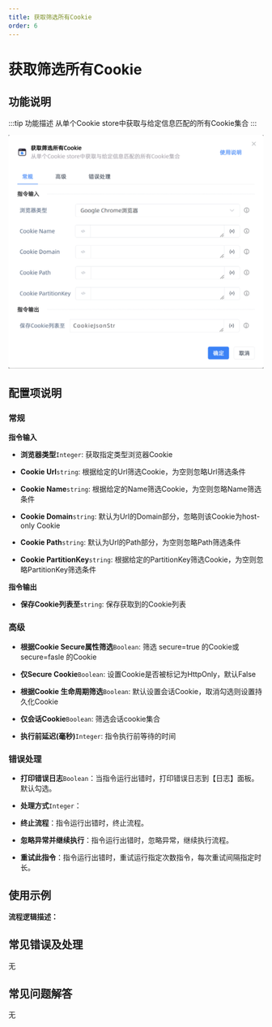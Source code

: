 ```yaml
---
title: 获取筛选所有Cookie
order: 6
---
```


# 获取筛选所有Cookie

## 功能说明

:::tip 功能描述
从单个Cookie store中获取与给定信息匹配的所有Cookie集合
:::

![获取筛选所有Cookie](../../../assets/获取筛选所有Cookie_command.png)

## 配置项说明

### 常规

**指令输入**

- **浏览器类型**`Integer`: 获取指定类型浏览器Cookie

- **Cookie Url**`string`: 根据给定的Url筛选Cookie，为空则忽略Url筛选条件

- **Cookie Name**`string`: 根据给定的Name筛选Cookie，为空则忽略Name筛选条件

- **Cookie Domain**`string`: 默认为Url的Domain部分，忽略则该Cookie为host-only Cookie

- **Cookie Path**`string`: 默认为Url的Path部分，为空则忽略Path筛选条件

- **Cookie PartitionKey**`string`: 根据给定的PartitionKey筛选Cookie，为空则忽略PartitionKey筛选条件


**指令输出**

- **保存Cookie列表至**`string`: 保存获取到的Cookie列表

### 高级

- **根据Cookie Secure属性筛选**`Boolean`: 筛选 secure=true 的Cookie或 secure=fasle 的Cookie

- **仅Secure Cookie**`Boolean`: 设置Cookie是否被标记为HttpOnly，默认False

- **根据Cookie 生命周期筛选**`Boolean`: 默认设置会话Cookie，取消勾选则设置持久化Cookie

- **仅会话Cookie**`Boolean`: 筛选会话cookie集合

- **执行前延迟(毫秒)**`Integer`: 指令执行前等待的时间

### 错误处理

- **打印错误日志**`Boolean`：当指令运行出错时，打印错误日志到【日志】面板。默认勾选。

- **处理方式**`Integer`：

 - **终止流程**：指令运行出错时，终止流程。

 - **忽略异常并继续执行**：指令运行出错时，忽略异常，继续执行流程。

 - **重试此指令**：指令运行出错时，重试运行指定次数指令，每次重试间隔指定时长。

## 使用示例

**流程逻辑描述：** 

## 常见错误及处理

无

## 常见问题解答

无

